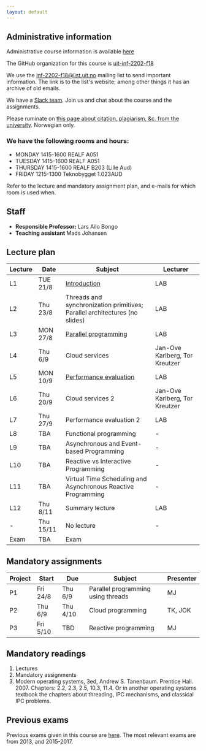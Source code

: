 ```yaml
---
layout: default
---
```


## Administrative information

Administrative course information is available [here](https://uit.no/utdanning/emner/emne/566314/inf-2202?ar=2018&semester=H)

The GitHub organization for this course is [uit-inf-2202-f18](https://github.com/uit-inf-2202-f18)

We use the [inf-2202-f18@list.uit.no](https://list.uit.no/sympa/info/inf-2202-f18) mailing list to send important information. The link is to the list's website; among other things it has an archive of old emails.

We have a [Slack team](https://uit-inf-2202-f18.slack.com/). Join us and chat about the course and the assignments.

Please ruminate on [this page about citation, plagiarism, &c. from the university](https://uit.no/om/enhet/artikkel?p_document_id=473719). Norwegian only.

### We have the following rooms and hours:

* MONDAY 1415-1600 REALF A051
* TUESDAY 1415-1600 REALF A051
* THURSDAY 1415-1600 REALF B203 (Lille Aud)
* FRIDAY 1215-1300 Teknobygget 1.023AUD

Refer to the lecture and mandatory assignment plan, and e-mails for which room is used when.

## Staff

* **Responsible Professor:** Lars Ailo Bongo
* **Teaching assistant** Mads Johansen

## Lecture plan

| Lecture | Date      | Subject                                       | Lecturer  |
|---------|-----------|-----------------------------------------------|-----------|
| L1      | TUE 21/8  | [Introduction](lectures/01-introduction.pptx) | LAB       |
| L2      | Thu 23/8  | Threads and synchronization primitives; Parallel architectures (no slides) | LAB |
| L3      | MON 27/8  | [Parallel programming](lectures/03-parallel-programs.pptx) | LAB |
| L4      | Thu 6/9   | Cloud services                                | Jan-Ove Karlberg, Tor Kreutzer |
| L5      | MON 10/9  | [Performance evaluation](lectures/05-performance-evaluation.pptx)                  | LAB       |
| L6      | Thu 20/9  | Cloud services 2                              | Jan-Ove Karlberg, Tor Kreutzer |
| L7      | Thu 27/9  | Performance evaluation 2                      | LAB       |
| L8      | TBA       | Functional programming                        | - |
| L9      | TBA       | Asynchronous and Event-based Programming      | - |
| L10     | TBA       | Reactive vs Interactive Programming           | - |
| L11     | TBA       | Virtual Time Scheduling and Asynchronous Reactive Programming | - |
| L12     | Thu 8/11  | Summary lecture                               | LAB       |
| -       | Thu 15/11 | No lecture                                    | -         |
| Exam    | TBA | Exam                                          |           |


## Mandatory assignments

| Project |	Start      | Due      | Subject  | Presenter |
|---------|------------|----------|----------|---------|
| P1 	    | Fri 24/8   | Thu 6/9  | Parallel programming using threads | MJ      |
| P2      | Thu 6/9    | Thu 4/10 | Cloud programming                  | TK, JOK |
| P3      | Fri 5/10   | TBD      | Reactive programming               | MJ |


## Mandatory readings

1. Lectures
2. Mandatory assignments
3. Modern operating systems, 3ed, Andrew S. Tanenbaum. Prentice Hall. 2007. Chapters: 2.2, 2.3, 2.5, 10.3, 11.4. Or in another operating systems textbook the chapters about threading, IPC mechanisms, and classical IPC problems.

## Previous exams

Previous exams given in this course are [here](https://uit.no/om/enhet/artikkel?p_document_id=319867&p_dimension_id=88131). The most relevant exams are from 2013, and 2015-2017.

